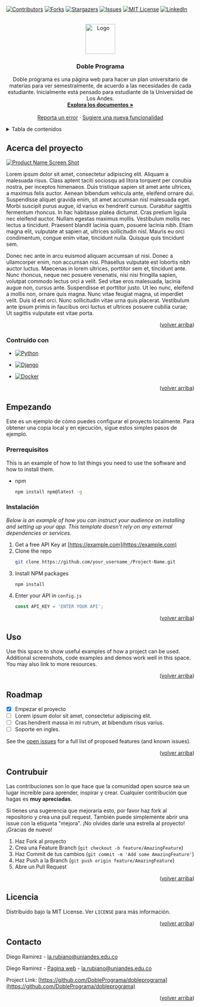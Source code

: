 <!-- Tomado de https://github.com/othneildrew/Best-README-Template -->

<a name="readme-top"></a>

[![Contributors][contributors-shield]][contributors-url]
[![Forks][forks-shield]][forks-url]
[![Stargazers][stars-shield]][stars-url]
[![Issues][issues-shield]][issues-url]
[![MIT License][license-shield]][license-url]
[![LinkedIn][linkedin-shield]][linkedin-url]


<!-- PROJECT LOGO -->
<br />
<div align="center">
  <a href="https://github.com/DoblePrograma/dobleprograma">
    <img src="images/logo.png" alt="Logo" width="80" height="80">
  </a>

  <h3 align="center">Doble Programa</h3>

  <p align="center">
    Doble programa es una página web para hacer un plan universitario de materias para ver semestralmente, de acuerdo a las necesidades de cada estudiante. Inicialmente está pensado para estudiante de la Universidad de Los Andes.
    <br />
    <a href="https://github.com/DoblePrograma/dobleprograma"><strong>Explora los documentos »</strong></a>
    <br />
    <br />
    <a href="https://github.com/DoblePrograma/dobleprograma/issues">Reporta un error</a>
    ·
    <a href="https://github.com/DoblePrograma/dobleprograma/issues">Sugiere una nueva funcionalidad</a>
  </p>
</div>



<!-- TABLE OF CONTENTS -->
<details>
  <summary>Tabla de contenidos</summary>
  <ol>
    <li>
      <a href="#acerca-del-proyecto">Acerca del proyecto</a>
      <ul>
        <li><a href="#construido-con">Contruido con</a></li>
      </ul>
    </li>
    <li>
      <a href="#empezando">Empezando</a>
      <ul>
        <li><a href="#prerrequisitos">Prerrequisitos</a></li>
        <li><a href="#instalacion">Instalación</a></li>
      </ul>
    </li>
    <li><a href="#uso">Uso</a></li>
    <li><a href="#roadmap">Roadmap</a></li>
    <li><a href="#contrubuir">Contrubuir</a></li>
    <li><a href="#licencia">Licencia</a></li>
    <li><a href="#contacto">Contacto</a></li>
  </ol>
</details>



<!-- ABOUT THE PROJECT -->
## Acerca del proyecto

[![Product Name Screen Shot][product-screenshot]](https://example.com)

Lorem ipsum dolor sit amet, consectetur adipiscing elit. Aliquam a malesuada risus. Class aptent taciti sociosqu ad litora torquent per conubia nostra, per inceptos himenaeos. Duis tristique sapien sit amet ante ultrices, a maximus felis auctor. Aenean bibendum vehicula ante, eleifend ornare dui. Suspendisse aliquet gravida enim, sit amet accumsan nisl malesuada eget. Morbi suscipit purus augue, id varius ex hendrerit cursus. Curabitur sagittis fermentum rhoncus. In hac habitasse platea dictumst. Cras pretium ligula nec eleifend auctor. Nullam egestas maximus mollis. Vestibulum mollis nec lectus a tincidunt. Praesent blandit lacinia quam, posuere lacinia nibh. Etiam magna elit, vulputate at sapien at, ultrices sollicitudin nisl. Mauris eu orci condimentum, congue enim vitae, tincidunt nulla. Quisque quis tincidunt sem.

Donec nec ante in arcu euismod aliquam accumsan ut nisi. Donec a ullamcorper enim, non accumsan nisi. Phasellus vulputate est lobortis nibh auctor luctus. Maecenas in lorem ultrices, porttitor sem et, tincidunt ante. Nunc rhoncus, neque nec posuere venenatis, nisi nisi fringilla sapien, volutpat commodo lectus orci a velit. Sed vitae eros malesuada, lacinia augue non, cursus ante. Suspendisse et porttitor justo. Ut leo nunc, eleifend a mollis non, ornare quis magna. Nunc vitae feugiat magna, ut imperdiet velit. Duis id est orci. Nunc sollicitudin vitae urna quis placerat. Vestibulum ante ipsum primis in faucibus orci luctus et ultrices posuere cubilia curae; Ut sagittis vulputate est vitae porta.

<p align="right">(<a href="#readme-top">volver arriba</a>)</p>



### Contruido con

* [![Python][Python]][Python-url]

* [![Django][Django]][Django-url]

* [![Docker][Docker]][Docker-url]

<p align="right">(<a href="#readme-top">volver arriba</a>)</p>



<!-- GETTING STARTED -->
## Empezando

Este es un ejemplo de cómo puedes configurar el proyecto localmente.
Para obtener una copia local y en ejecución, sigue estos simples pasos de ejemplo.

### Prerrequisitos

This is an example of how to list things you need to use the software and how to install them.
* npm
  ```sh
  npm install npm@latest -g
  ```

### Instalación

_Below is an example of how you can instruct your audience on installing and setting up your app. This template doesn't rely on any external dependencies or services._

1. Get a free API Key at [https://example.com](https://example.com)
2. Clone the repo
   ```sh
   git clone https://github.com/your_username_/Project-Name.git
   ```
3. Install NPM packages
   ```sh
   npm install
   ```
4. Enter your API in `config.js`
   ```js
   const API_KEY = 'ENTER YOUR API';
   ```

<p align="right">(<a href="#readme-top">volver arriba</a>)</p>



<!-- USAGE EXAMPLES -->
## Uso

Use this space to show useful examples of how a project can be used. Additional screenshots, code examples and demos work well in this space. You may also link to more resources.

<p align="right">(<a href="#readme-top">volver arriba</a>)</p>



<!-- ROADMAP -->
## Roadmap

- [x] Empezar el proyecto
- [ ] Lorem ipsum dolor sit amet, consectetur adipiscing elit.
- [ ] Cras hendrerit massa in mi rutrum, at bibendum risus varius.
- [ ] Soporte en ingles.

See the [open issues](https://github.com/DoblePrograma/dobleprograma/issues) for a full list of proposed features (and known issues).

<p align="right">(<a href="#readme-top">volver arriba</a>)</p>



<!-- CONTRIBUTING -->
## Contrubuir

Las contribuciones son lo que hace que la comunidad open source sea un lugar increíble para aprender, inspirar y crear. Cualquier contribución que hagas es **muy apreciadas**.

Si tienes una sugerencia que mejoraría esto, por favor haz fork al repositorio y crea una pull request. También puede simplemente abrir una issue con la etiqueta "mejora".
¡No olvides darle una estrella al proyecto! ¡Gracias de nuevo!

1. Haz Fork al proyecto
2. Crea una Feature Branch (`git checkout -b feature/AmazingFeature`)
3. Haz Commit de tus cambios (`git commit -m 'Add some AmazingFeature'`)
4. Haz Push a la Branch (`git push origin feature/AmazingFeature`)
5. Abre un Pull Request

<p align="right">(<a href="#readme-top">volver arriba</a>)</p>



<!-- LICENSE -->
## Licencia

Distribuido bajo la MIT License. Ver `LICENSE` para más información.

<p align="right">(<a href="#readme-top">volver arriba</a>)</p>



<!-- CONTACT -->
## Contacto

Diego Ramirez - la.rubiano@uniandes.edu.co

Diego Ramirez - [Pagina web](luisrubiano.tech) - la.rubiano@uniandes.edu.co

Project Link: [https://github.com/DoblePrograma/dobleprograma](https://github.com/DoblePrograma/dobleprograma)

<p align="right">(<a href="#readme-top">volver arriba</a>)</p>



<!-- MARKDOWN LINKS & IMAGES -->
<!-- https://www.markdownguide.org/basic-syntax/#reference-style-links -->
[contributors-shield]: https://img.shields.io/github/contributors/DoblePrograma/dobleprograma?style=for-the-badge
[contributors-url]: https://github.com/DoblePrograma/dobleprograma/graphs/contributors
[forks-shield]: https://img.shields.io/github/forks/DoblePrograma/dobleprograma?style=for-the-badge
[forks-url]: https://github.com/DoblePrograma/dobleprograma/network/members
[stars-shield]: https://img.shields.io/github/stars/DoblePrograma/dobleprograma?style=for-the-badge
[stars-url]: https://github.com/DoblePrograma/dobleprograma/stargazers
[issues-shield]: https://img.shields.io/github/issues/DoblePrograma/dobleprograma?style=for-the-badge
[issues-url]: https://github.com/DoblePrograma/dobleprograma/issues
[license-shield]: https://img.shields.io/github/license/DoblePrograma/dobleprograma?style=for-the-badge
[license-url]: https://github.com/DoblePrograma/dobleprograma/blob/master/LICENSE
[linkedin-shield]: https://img.shields.io/badge/-LinkedIn-black.svg?style=for-the-badge&logo=linkedin&colorB=555
[linkedin-url]: google.com
[product-screenshot]: images/screenshot.png
[Django]: https://img.shields.io/badge/Django-092E20?style=for-the-badge&logo=django&logoColor=white
[Django-url]: https://www.djangoproject.com
[Docker]: https://img.shields.io/badge/docker-%230db7ed.svg?style=for-the-badge&logo=docker&logoColor=white
[Docker-url]: https://www.docker.com
[Python]: https://img.shields.io/badge/Python-3776AB?style=for-the-badge&logo=python&logoColor=white
[Python-url]: https://www.python.org
